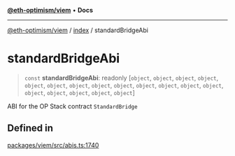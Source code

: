 [**@eth-optimism/viem**](../../README.md) • **Docs**

***

[@eth-optimism/viem](../../README.md) / [index](../README.md) / standardBridgeAbi

# standardBridgeAbi

> `const` **standardBridgeAbi**: readonly [`object`, `object`, `object`, `object`, `object`, `object`, `object`, `object`, `object`, `object`, `object`, `object`, `object`, `object`, `object`, `object`, `object`, `object`]

ABI for the OP Stack contract `StandardBridge`

## Defined in

[packages/viem/src/abis.ts:1740](https://github.com/ethereum-optimism/ecosystem/blob/a99a99e6e8edfe86cc9b244149f498f9122cc99b/packages/viem/src/abis.ts#L1740)
